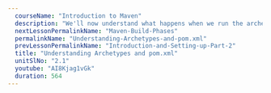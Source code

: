 ```yaml
---
  courseName: "Introduction to Maven"
  description: "We'll now understand what happens when we run the archetype:generate command and how that affects the pom.xml."
  nextLessonPermalinkName: "Maven-Build-Phases"
  permalinkName: "Understanding-Archetypes-and-pom.xml"
  prevLessonPermalinkName: "Introduction-and-Setting-up-Part-2"
  title: "Understanding Archetypes and pom.xml"
  unitSlNo: "2.1"
  youtube: "AI8Kjag1vGk"
  duration: 564
---
```

